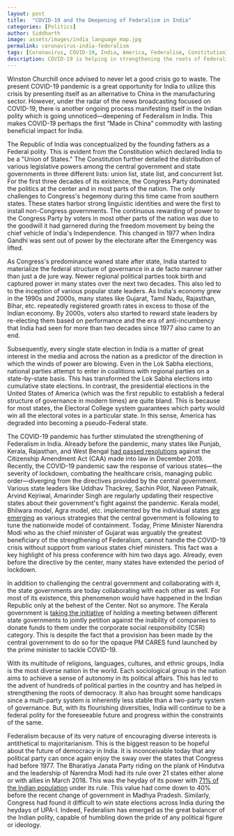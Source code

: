 ```yaml
---
layout: post
title:  "COVID-19 and the Deepening of Federalism in India"
categories: [Politics]
author: Siddharth
image: assets/images/india_language_map.jpg
permalink: coronavirus-india-federalism
tags: [Coronavirus, COVID-19, India, America, Federalism, Constitution]
description: COVID-19 is helping in strengthening the roots of Federalism in India.
---
```

Winston Churchill once advised to never let a good crisis go to waste. The present COVID-19 pandemic is a great opportunity for India to utilize this crisis by presenting itself as an alternative to China in the manufacturing sector. However, under the radar of the news broadcasting focused on COVID-19, there is another ongoing process manifesting itself in the Indian polity which is going unnoticed—deepening of Federalism in India. This makes COVID-19 perhaps the first &ldquo;Made in China&rdquo; commodity with lasting beneficial impact for India.

The Republic of India was conceptualized by the founding fathers as a Federal polity. This is evident from the Constitution which declared India to be a "Union of States." The Constitution further detailed the distribution of various legislative powers among the central government and state governments in three different lists: union list, state list, and concurrent list. For the first three decades of its existence, the Congress Party dominated the politics at the center and in most parts of the nation. The only challenges to Congress's hegemony during this time came from southern states. These states harbor strong linguistic identities and were the first to install non-Congress governments. The continuous rewarding of power to the Congress Party by voters in most other parts of the nation was due to the goodwill it had garnered during the freedom movement by being the chief vehicle of India's Independence. This changed in 1977 when Indira Gandhi was sent out of power by the electorate after the Emergency was lifted.

As Congress's predominance waned state after state, India started to materialize the federal structure of governance in a de facto manner rather than just a de jure way. Newer regional political parties took birth and captured power in many states over the next two decades. This also led to to the inception of various popular state leaders. As India's economy grew in the 1990s and 2000s, many states like Gujarat, Tamil Nadu, Rajasthan, Bihar, etc. repeatedly registered growth rates in excess to those of the Indian economy. By 2000s, voters also started to reward state leaders by re-electing them based on performance and the era of anti-incumbency that India had seen for more than two decades since 1977 also came to an end. 

Subsequently, every single state election in India is a matter of great interest in the media and across the nation as a predictor of the direction in which the winds of power are blowing. Even in the Lok Sabha elections, national parties attempt to enter in coalitions with regional parties on a state-by-state basis. This has transformed the Lok Sabha elections into cumulative state elections. In contrast, the presidential elections in the United States of America (which was the first republic to establish a federal structure of governance in modern times) are quite bland. This is because for most states, the Electoral College system guarantees which party would win all the electoral votes in a particular state. In this sense, America has degraded into becoming a pseudo-Federal state.

The COVID-19 pandemic has further stimulated the strengthening of Federalism in India. Already before the pandemic, many states like Punjab, Kerala, Rajasthan, and West Bengal <a target="_blank" href="https://www.indiatoday.in/india/story/anti-caa-resolution-west-bengal-mamata-banerjee-1640574-2020-01-27">had passed resolutions</a> against the Citizenship Amendment Act (CAA) made into law in December 2019. Recently, the COVID-19 pandemic saw the response of various states—the severity of lockdown, combating the healthcare crisis, managing public order—diverging from the directives provided by the central government. Various state leaders like Uddhav Thackrey,  Sachin Pilot, Naveen Patnaik, Arvind Kejriwal, Amarinder Singh are regularly updating their respective states about their government's fight against the pandemic. Kerala model, Bhilwara model, Agra model, etc. implemented by the individual states <a target="_blank" href="https://indianexpress.com/article/explained/pathanamthitta-bhilwara-agra-model-on-coronavirus-india-lockdown-covid-19-hotspots-6359654/">are emerging</a> as various strategies that the central government is following to tune the nationwide model of containment. Today, Prime Minister Narendra Modi who as the chief minister of Gujarat was arguably the greatest beneficiary of the strengthening of Federalism, cannot handle the COVID-19 crisis without support from various states chief ministers. This fact was a key highlight of his press conference with him two days ago. Already, even before the directive by the center, many states have extended the period of lockdown.

In addition to challenging the central government and collaborating with it, the state governments are today collaborating with each other as well. For most of its existence, this phenomenon would have happened in the Indian Republic only at the behest of the Center. Not so anymore. The Kerala government is <a target="_blank" href="https://www.telegraphindia.com/india/coronavirus-crisis-centre-extends-scope-of-csr-donations-to-cares-but-leaves-out-chief-minsters-funds/cid/1764245">taking the initiative</a> of holding a meeting between different state governments to jointly petition against the inability of companies to donate funds to them under the corporate social responsibility (CSR) category. This is despite the fact that a provision has been made by the central government to do so for the opaque PM CARES fund launched by the prime minister to tackle COVID-19.

With its multitude of religions, languages, cultures, and ethnic groups, India is the most diverse nation in the world. Each sociological group in the nation aims to achieve a sense of autonomy in its political affairs. This has led to the advent of hundreds of political parties in the country and has helped in strengthening the roots of democracy. It also has brought some handicaps since a multi-party system is inherently less stable than a two-party system of governance. But, with its flourishing diversities, India will continue to be a federal polity for the foreseeable future and progress within the constraints of the same.

Federalism because of its very nature of encouraging diverse interests is antithetical to majoritarianism. This is the biggest reason to be hopeful about the future of democracy in India. It is inconceivable today that any political party can once again enjoy the sway over the states that Congress had before 1977. The Bharatiya Janata Party riding on the plank of Hindutva and the leadership of Narendra Modi had its rule over 21 states either alone or with allies in March 2018. This was the heyday of its power with <a target="_blank" href="https://www.bloombergquint.com/politics/51-indians-now-live-in-bjp-ruled-states-down-from-2017-peak-of-71">71% of the Indian population</a> under its rule. This value had come down to 40% before the recent change of government in Madhya Pradesh. Similarly, Congress had found it difficult to win state elections across India during the heydays of UPA-I. Indeed, Federalism has emerged as the great balancer of the Indian polity, capable of humbling down the pride of any political figure or ideology.